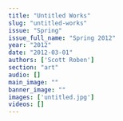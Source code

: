 ```yaml
---
title: "Untitled Works"
slug: "untitled-works"
issue: "Spring"
issue_full_name: "Spring 2012"
year: "2012"
date: "2012-03-01"
authors: ['Scott Roben']
section: "art"
audio: []
main_image: ""
banner_image: ""
images: ['untitled.jpg']
videos: []
---
```

